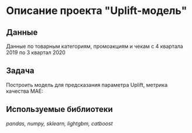 # Описание проекта "Uplift-модель"

## Данные

Данные по товарным категориям, промоакциям и чекам с 4 квартала 2019 по 3 квартал 2020

## Задача

Построить модель для предсказания параметра Uplift, метрика качества MAE:

## Используемые библиотеки

*pandas, numpy, sklearn, lightgbm, catboost*